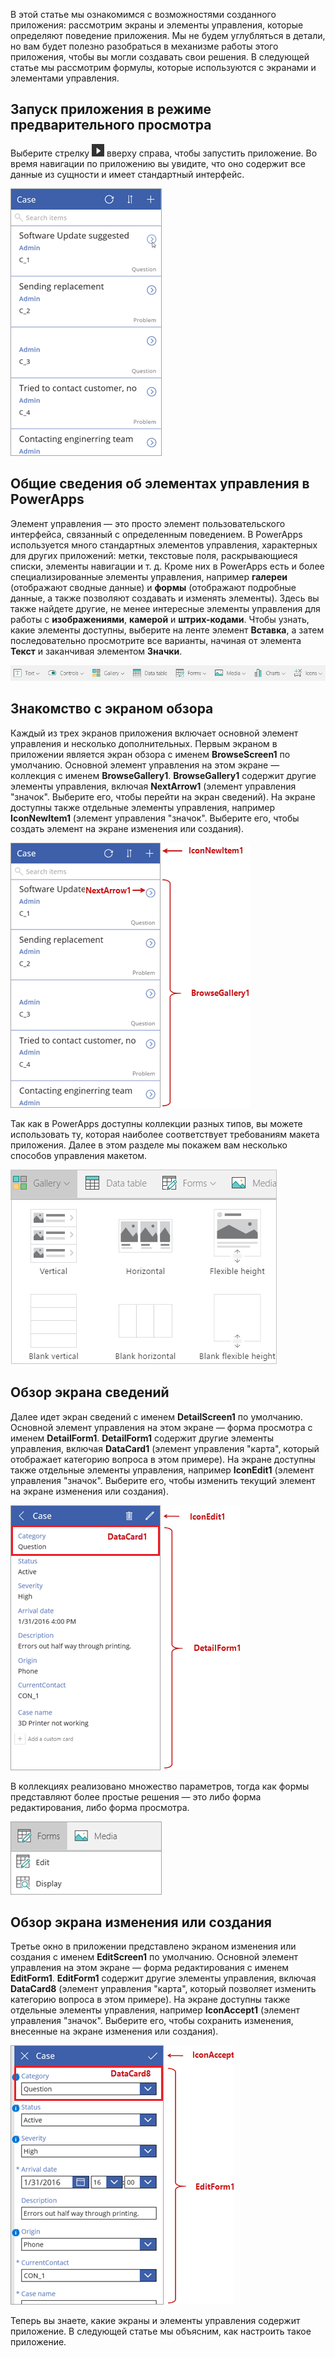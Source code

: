 В этой статье мы ознакомимся с возможностями созданного приложения: рассмотрим экраны и элементы управления, которые определяют поведение приложения. Мы не будем углубляться в детали, но вам будет полезно разобраться в механизме работы этого приложения, чтобы вы могли создавать свои решения. В следующей статье мы рассмотрим формулы, которые используются с экранами и элементами управления.

## <a name="run-the-app-in-preview-mode"></a>Запуск приложения в режиме предварительного просмотра
Выберите стрелку ![Стрелка запуска предварительного просмотра приложения](./media/learning-case-app-explore-controls/f5-arrow-sm.png) вверху справа, чтобы запустить приложение. Во время навигации по приложению вы увидите, что оно содержит все данные из сущности и имеет стандартный интерфейс.

![Запуск приложения в режиме предварительного просмотра](./media/learning-case-app-explore-controls/run-app.png)

## <a name="understanding-controls-in-powerapps"></a>Общие сведения об элементах управления в PowerApps
Элемент управления — это просто элемент пользовательского интерфейса, связанный с определенным поведением. В PowerApps используется много стандартных элементов управления, характерных для других приложений: метки, текстовые поля, раскрывающиеся списки, элементы навигации и т. д. Кроме них в PowerApps есть и более специализированные элементы управления, например **галереи** (отображают сводные данные) и **формы** (отображают подробные данные, а также позволяют создавать и изменять элементы). Здесь вы также найдете другие, не менее интересные элементы управления для работы с **изображениями**, **камерой** и **штрих-кодами**. Чтобы узнать, какие элементы доступны, выберите на ленте элемент **Вставка**, а затем последовательно просмотрите все варианты, начиная от элемента **Текст** и заканчивая элементом **Значки**.

![Вкладка элементов управления на ленте PowerApps Studio](./media/learning-case-app-explore-controls/ribbon-controls.png)

## <a name="explore-the-browse-screen"></a>Знакомство с экраном обзора
Каждый из трех экранов приложения включает основной элемент управления и несколько дополнительных. Первым экраном в приложении является экран обзора с именем **BrowseScreen1** по умолчанию. Основной элемент управления на этом экране — коллекция с именем **BrowseGallery1**. **BrowseGallery1** содержит другие элементы управления, включая **NextArrow1** (элемент управления "значок". Выберите его, чтобы перейти на экран сведений). На экране доступны также отдельные элементы управления, например **IconNewItem1** (элемент управления "значок". Выберите его, чтобы создать элемент на экране изменения или создания).

![Экран обзора с элементами управления](./media/learning-case-app-explore-controls/browse-screen.png)

Так как в PowerApps доступны коллекции разных типов, вы можете использовать ту, которая наиболее соответствует требованиям макета приложения. Далее в этом разделе мы покажем вам несколько способов управления макетом.

![Параметры коллекции PowerApps](./media/learning-case-app-explore-controls/insert-gallery.png)

## <a name="explore-the-details-screen"></a>Обзор экрана сведений
Далее идет экран сведений с именем **DetailScreen1** по умолчанию. Основной элемент управления на этом экране — форма просмотра с именем **DetailForm1**. **DetailForm1** содержит другие элементы управления, включая **DataCard1** (элемент управления "карта", который отображает категорию вопроса в этом примере). На экране доступны также отдельные элементы управления, например **IconEdit1** (элемент управления "значок". Выберите его, чтобы изменить текущий элемент на экране изменения или создания).

![Экран сведений с элементами управления](./media/learning-case-app-explore-controls/details-screen.png)

В коллекциях реализовано множество параметров, тогда как формы представляют более простые решения — это либо форма редактирования, либо форма просмотра.

![Параметры форм PowerApps](./media/learning-case-app-explore-controls/forms.png)

## <a name="explore-the-editcreate-screen"></a>Обзор экрана изменения или создания
Третье окно в приложении представлено экраном изменения или создания с именем **EditScreen1** по умолчанию. Основной элемент управления на этом экране — форма редактирования с именем **EditForm1**. **EditForm1** содержит другие элементы управления, включая **DataCard8** (элемент управления "карта", который позволяет изменить категорию вопроса в этом примере). На экране доступны также отдельные элементы управления, например **IconAccept1** (элемент управления "значок". Выберите его, чтобы сохранить изменения, внесенные на экране изменения или создания).

![Экран изменения с элементами управления](./media/learning-case-app-explore-controls/edit-screen.png)

Теперь вы знаете, какие экраны и элементы управления содержит приложение. В следующей статье мы объясним, как настроить такое приложение.

